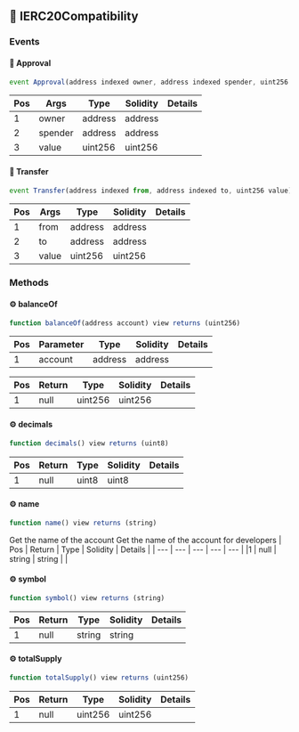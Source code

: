 ## 📜 IERC20Compatibility

### Events

#### 📢 __Approval__
```js
event Approval(address indexed owner, address indexed spender, uint256 value)
```
| Pos | Args | Type | Solidity | Details |
| --- | --- | --- | --- | --- |
|1 | owner | address | address |  |
|2 | spender | address | address |  |
|3 | value | uint256 | uint256 |  |


#### 📢 __Transfer__
```js
event Transfer(address indexed from, address indexed to, uint256 value)
```
| Pos | Args | Type | Solidity | Details |
| --- | --- | --- | --- | --- |
|1 | from | address | address |  |
|2 | to | address | address |  |
|3 | value | uint256 | uint256 |  |


### Methods

#### ⚙️ __balanceOf__
```js
function balanceOf(address account) view returns (uint256)
```
| Pos | Parameter | Type | Solidity | Details |
| --- | --- | --- | --- | --- |
|1 | account | address | address |  |


| Pos | Return | Type | Solidity | Details |
| --- | --- | --- | --- | --- |
|1 | null | uint256 | uint256 |  |


#### ⚙️ __decimals__
```js
function decimals() view returns (uint8)
```
| Pos | Return | Type | Solidity | Details |
| --- | --- | --- | --- | --- |
|1 | null | uint8 | uint8 |  |


#### ⚙️ __name__
```js
function name() view returns (string)
```
Get the name of the account
Get the name of the account for developers
| Pos | Return | Type | Solidity | Details |
| --- | --- | --- | --- | --- |
|1 | null | string | string |  |


#### ⚙️ __symbol__
```js
function symbol() view returns (string)
```
| Pos | Return | Type | Solidity | Details |
| --- | --- | --- | --- | --- |
|1 | null | string | string |  |


#### ⚙️ __totalSupply__
```js
function totalSupply() view returns (uint256)
```
| Pos | Return | Type | Solidity | Details |
| --- | --- | --- | --- | --- |
|1 | null | uint256 | uint256 |  |


